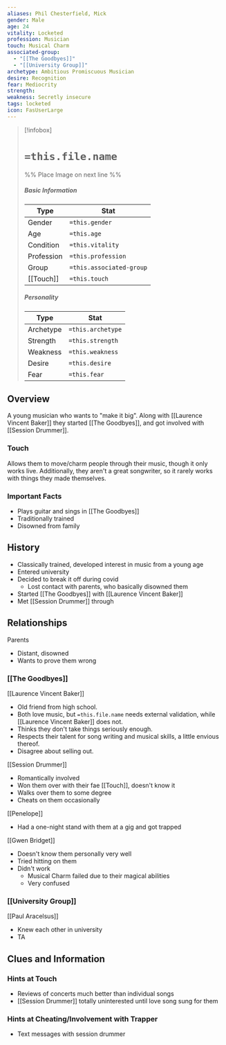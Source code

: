```yaml
---
aliases: Phil Chesterfield, Mick
gender: Male
age: 24
vitality: Locketed
profession: Musician
touch: Musical Charm
associated-group:
  - "[[The Goodbyes]]"
  - "[[University Group]]"
archetype: Ambitious Promiscuous Musician
desire: Recognition
fear: Mediocrity
strength: 
weakness: Secretly insecure
tags: locketed
icon: FasUserLarge
---
```


> [!infobox]
> # `=this.file.name`
> %% Place Image on next line %%
> ##### Basic Information
> Type |  Stat |
> ---|---|
> Gender | `=this.gender` |
> Age | `=this.age` |
> Condition | `=this.vitality` |
> Profession | `=this.profession` |
> Group | `=this.associated-group` |
> [[Touch]] | `=this.touch` |
> ##### Personality
> Type |  Stat |
> ---|---|
> Archetype | `=this.archetype` |
> Strength | `=this.strength` |
> Weakness | `=this.weakness` |
> Desire | `=this.desire` |
> Fear | `=this.fear` |
## Overview
A young musician who wants to "make it big". Along with [[Laurence Vincent Baker]] they started [[The Goodbyes]], and got involved with [[Session Drummer]]. 

### Touch 
Allows them to move/charm people through their music, though it only works live. Additionally, they aren't a great songwriter, so it rarely works with things they made themselves.

### Important Facts
- Plays guitar and sings in [[The Goodbyes]]
- Traditionally trained
- Disowned from family

## History
- Classically trained, developed interest in music from a young age
- Entered university
- Decided to break it off during covid
	- Lost contact with parents, who basically disowned them
- Started [[The Goodbyes]] with [[Laurence Vincent Baker]]
- Met [[Session Drummer]] through 

## Relationships
Parents
- Distant, disowned
- Wants to prove them wrong

### [[The Goodbyes]]
[[Laurence Vincent Baker]]
- Old friend from high school. 
- Both love music, but `=this.file.name` needs external validation, while [[Laurence Vincent Baker]] does not. 
- Thinks they don't take things seriously enough. 
- Respects their talent for song writing and musical skills, a little envious thereof. 
- Disagree about selling out. 

[[Session Drummer]]
- Romantically involved 
- Won them over with their fae [[Touch]], doesn't know it
- Walks over them to some degree
- Cheats on them occasionally

[[Penelope]]
- Had a one-night stand with them at a gig and got trapped

[[Gwen Bridget]]
- Doesn't know them personally very well
- Tried hitting on them
- Didn't work
	- Musical Charm failed due to their magical abilities
	- Very confused

### [[University Group]]
[[Paul Aracelsus]]
- Knew each other in university
- TA


## Clues and Information
### Hints at Touch
- Reviews of concerts much better than individual songs 
- [[Session Drummer]] totally uninterested until love song sung for them
### Hints at Cheating/Involvement with Trapper
- Text messages with session drummer

